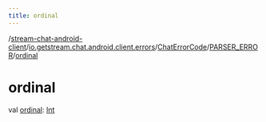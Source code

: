 ```yaml
---
title: ordinal
---
```

/[stream-chat-android-client](../../../index.md)/[io.getstream.chat.android.client.errors](../../index.md)/[ChatErrorCode](../index.md)/[PARSER_ERROR](index.md)/[ordinal](ordinal.md)  
  
  
  
# ordinal  
val [ordinal](ordinal.md): [Int](https://kotlinlang.org/api/latest/jvm/stdlib/kotlin/-int/index.html)
